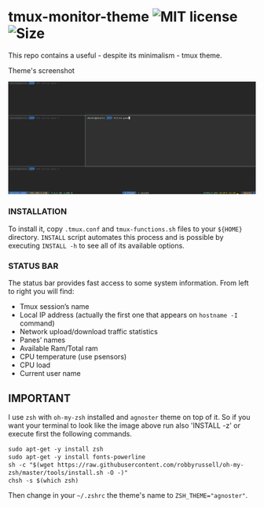 # tmux-monitor-theme ![MIT license](https://img.shields.io/github/license/CSpyridakis/tmux-monitor-theme.svg?style=plastic) ![Size](https://img.shields.io/github/repo-size/CSpyridakis/tmux-monitor-theme.svg?style=plastic)


This repo contains a useful - despite its minimalism - tmux theme.

Theme's screenshot

![image](doc/example.png)

### INSTALLATION
To install it, copy `.tmux.conf` and `tmux-functions.sh` files to your `${HOME}` directory. `INSTALL` script automates this process and is possible by executing `INSTALL -h` to see all of its available options.

### STATUS BAR
The status bar provides fast access to some system information. From left to right you will find:
* Tmux session’s name
* Local IP address (actually the first one that appears on `hostname -I` command)
* Network upload/download traffic statistics
* Panes’ names
* Available Ram/Total ram
* CPU temperature (use psensors)
* CPU load
* Current user name

## IMPORTANT
I use `zsh` with `oh-my-zsh` installed and `agnoster` theme on top of it. So if you want your terminal to look like the image above run also 'INSTALL -z' or execute first the following commands.
```
sudo apt-get -y install zsh
sudo apt-get -y install fonts-powerline
sh -c "$(wget https://raw.githubusercontent.com/robbyrussell/oh-my-zsh/master/tools/install.sh -O -)"
chsh -s $(which zsh)  
```
Then change in your `~/.zshrc` the theme's name to `ZSH_THEME="agnoster"`.
